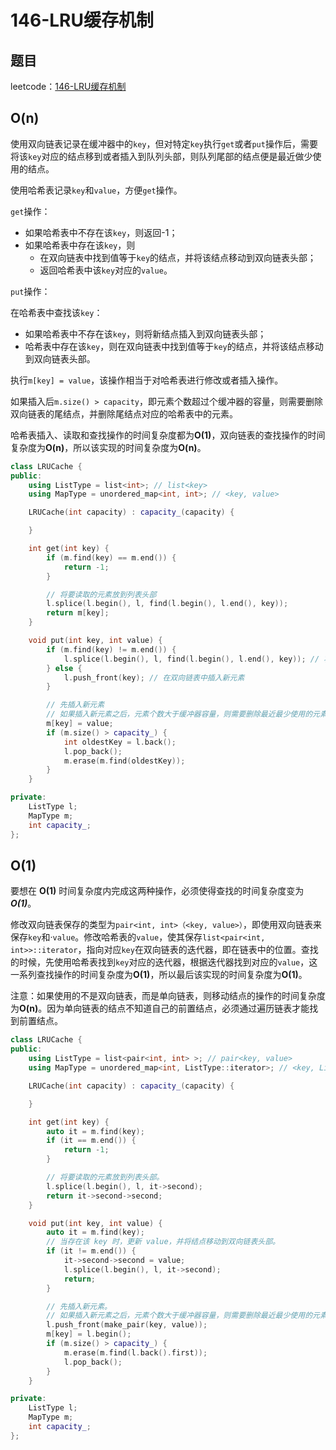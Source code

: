 # 146-LRU缓存机制

## 题目

leetcode：[146-LRU缓存机制](https://leetcode-cn.com/problems/lru-cache/)

## O(n)

使用双向链表记录在缓冲器中的`key`，但对特定`key`执行`get`或者`put`操作后，需要将该`key`对应的结点移到或者插入到队列头部，则队列尾部的结点便是最近做少使用的结点。

使用哈希表记录`key`和`value`，方便`get`操作。

`get`操作：

- 如果哈希表中不存在该`key`，则返回-1；
- 如果哈希表中存在该`key`，则
  - 在双向链表中找到值等于`key`的结点，并将该结点移动到双向链表头部；
  - 返回哈希表中该`key`对应的`value`。

`put`操作：

在哈希表中查找该`key`：

- 如果哈希表中不存在该`key`，则将新结点插入到双向链表头部；
- 哈希表中存在该`key`，则在双向链表中找到值等于`key`的结点，并将该结点移动到双向链表头部。

执行`m[key] = value`，该操作相当于对哈希表进行修改或者插入操作。

如果插入后`m.size() > capacity`，即元素个数超过个缓冲器的容量，则需要删除双向链表的尾结点，并删除尾结点对应的哈希表中的元素。



哈希表插入、读取和查找操作的时间复杂度都为**O(1)**，双向链表的查找操作的时间复杂度为**O(n)**，所以该实现的时间复杂度为**O(n)**。

```c++
class LRUCache {
public:
    using ListType = list<int>; // list<key>
    using MapType = unordered_map<int, int>; // <key, value>

    LRUCache(int capacity) : capacity_(capacity) {

    }

    int get(int key) {
        if (m.find(key) == m.end()) {
            return -1;
        }

        // 将要读取的元素放到列表头部
        l.splice(l.begin(), l, find(l.begin(), l.end(), key));
        return m[key];
    }

    void put(int key, int value) {
        if (m.find(key) != m.end()) {
            l.splice(l.begin(), l, find(l.begin(), l.end(), key)); // 将结点移动到双向链表的头部
        } else {
            l.push_front(key); // 在双向链表中插入新元素
        }

        // 先插入新元素
        // 如果插入新元素之后，元素个数大于缓冲器容量，则需要删除最近最少使用的元素
        m[key] = value;
        if (m.size() > capacity_) {
            int oldestKey = l.back();
            l.pop_back();
            m.erase(m.find(oldestKey));
        }
    }

private:
    ListType l;
    MapType m;
    int capacity_;
};
```

## O(1)

要想在 **O(1)** 时间复杂度内完成这两种操作，必须使得查找的时间复杂度变为***O(1)***。

修改双向链表保存的类型为`pair<int, int>（<key, value>）`，即使用双向链表来保存`key`和·`value`。修改哈希表的`value`，使其保存`list<pair<int, int>>::iterator`，指向对应`key`在双向链表的迭代器，即在链表中的位置。查找的时候，先使用哈希表找到`key`对应的迭代器，根据迭代器找到对应的`value`，这一系列查找操作的时间复杂度为**O(1)**，所以最后该实现的时间复杂度为**O(1)**。

注意：如果使用的不是双向链表，而是单向链表，则移动结点的操作的时间复杂度为**O(n)**。因为单向链表的结点不知道自己的前置结点，必须通过遍历链表才能找到前置结点。

```c++
class LRUCache {
public:
    using ListType = list<pair<int, int> >; // pair<key, value>
    using MapType = unordered_map<int, ListType::iterator>; // <key, ListType::iterator>

    LRUCache(int capacity) : capacity_(capacity) {

    }

    int get(int key) {
        auto it = m.find(key);
        if (it == m.end()) {
            return -1;
        }

        // 将要读取的元素放到列表头部。
        l.splice(l.begin(), l, it->second);
        return it->second->second;
    }

    void put(int key, int value) {
        auto it = m.find(key);
        // 当存在该 key 时，更新 value，并将结点移动到双向链表头部。
        if (it != m.end()) {
            it->second->second = value;
            l.splice(l.begin(), l, it->second);
            return;
        }

        // 先插入新元素。
        // 如果插入新元素之后，元素个数大于缓冲器容量，则需要删除最近最少使用的元素。
        l.push_front(make_pair(key, value));
        m[key] = l.begin();
        if (m.size() > capacity_) {
            m.erase(m.find(l.back().first));
            l.pop_back();
        }
    }

private:
    ListType l;
    MapType m;
    int capacity_;
};
```

